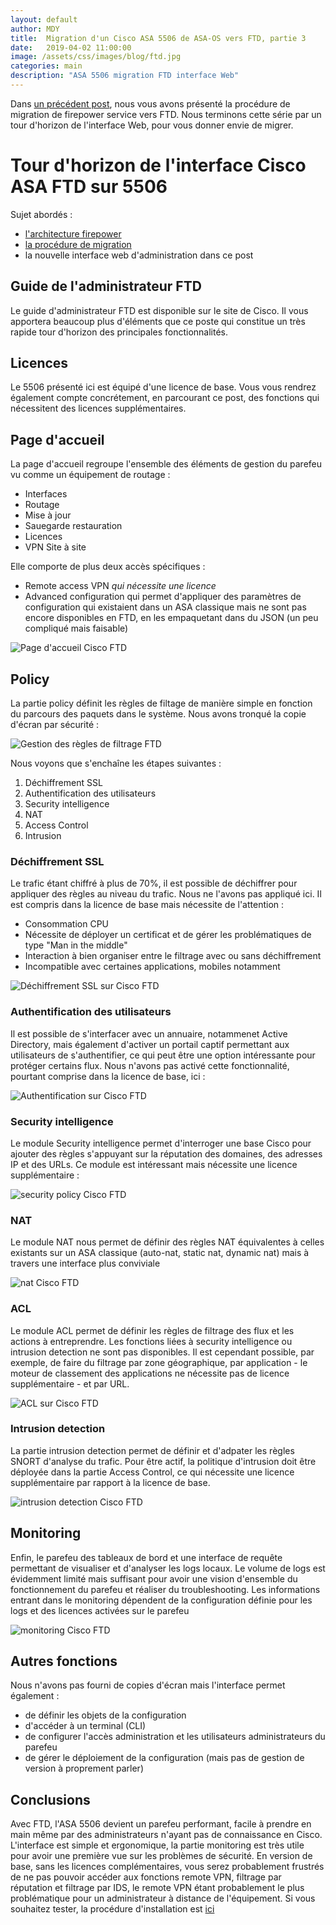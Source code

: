 ```yaml
---
layout: default
author: MDY
title:  Migration d'un Cisco ASA 5506 de ASA-OS vers FTD, partie 3
date:   2019-04-02 11:00:00
image: /assets/css/images/blog/ftd.jpg
categories: main
description: "ASA 5506 migration FTD interface Web"
---
```

Dans [un précédent post](migration-asa-vers-ftd-p2.html), nous vous avons présenté la procédure de migration de firepower service vers FTD. Nous terminons cette série par un tour d'horizon de l'interface Web, pour vous donner envie de migrer.
<!--break-->

# Tour d'horizon de l'interface Cisco ASA FTD sur 5506

Sujet abordés :

- [l'architecture firepower](migration-asa-vers-ftd-p1.html)
- [la procédure de migration](migration-asa-vers-ftd-p2.html)
- la nouvelle interface web d'administration dans ce post

## Guide de l'administrateur FTD

Le guide d'administrateur FTD est disponible sur le site de Cisco. Il vous apportera beaucoup plus d'éléments que ce poste qui constitue un très rapide tour d'horizon des principales fonctionnalités.

## Licences

Le 5506 présenté ici est équipé d'une licence de base. Vous vous rendrez également compte concrétement, en parcourant ce post, des fonctions qui nécessitent des licences supplémentaires.

## Page d'accueil

La page d'accueil regroupe l'ensemble des éléments de gestion du parefeu vu comme un équipement de routage : 

- Interfaces
- Routage
- Mise à jour
- Sauegarde restauration
- Licences
- VPN Site à site

Elle comporte de plus deux accès spécifiques : 

- Remote access VPN *qui nécessite une licence*
- Advanced configuration qui permet d'appliquer des paramètres de configuration qui existaient dans un ASA classique mais ne sont pas encore disponibles en FTD, en les empaquetant dans du JSON (un peu compliqué mais faisable)

![Page d'accueil Cisco FTD](/assets/images/pageaccueil.png)

## Policy

La partie policy définit les règles de filtage de manière simple en fonction du parcours des paquets dans le système. Nous avons tronqué la copie d'écran par sécurité :

![Gestion des règles de filtrage FTD](/assets/images/filtrage.png)

Nous voyons que s'enchaîne les étapes suivantes : 

1. Déchiffrement SSL
2. Authentification des utilisateurs
3. Security intelligence
4. NAT
5. Access Control
6. Intrusion

### Déchiffrement SSL

Le trafic étant chiffré à plus de 70%, il est possible de déchiffrer pour appliquer des règles au niveau du trafic. Nous ne l'avons pas appliqué ici. Il est compris dans la licence de base mais nécessite de l'attention :

- Consommation CPU
- Nécessite de déployer un certificat et de gérer les problématiques de type "Man in the middle"
- Interaction à bien organiser entre le filtrage avec ou sans déchiffrement
- Incompatible avec certaines applications, mobiles notamment

![Déchiffrement SSL sur Cisco FTD](/assets/images/dechiffrementssl.png)

### Authentification des utilisateurs

Il est possible de s'interfacer avec un annuaire, notammenet Active Directory, mais également d'activer un portail captif permettant aux utilisateurs de s'authentifier, ce qui peut être une option intéressante pour protéger certains flux. Nous n'avons pas activé cette fonctionnalité, pourtant comprise dans la licence de base, ici :

![Authentification sur Cisco FTD](/assets/images/authentification.png)


### Security intelligence

Le module Security intelligence permet d'interroger une base Cisco pour ajouter des règles s'appuyant sur la réputation des domaines, des adresses IP et des URLs. Ce module est intéressant mais nécessite une licence supplémentaire :

![security policy Cisco FTD](/assets/images/securityintelligence.png)

### NAT

Le module NAT nous permet de définir des règles NAT équivalentes à celles existants sur un ASA classique (auto-nat, static nat, dynamic nat) mais à travers une interface plus conviviale

![nat Cisco FTD](/assets/images/nat.png)

### ACL

Le module ACL permet de définir les règles de filtrage des flux et les actions à entreprendre. Les fonctions liées à security intelligence ou intrusion detection ne sont pas disponibles. Il est cependant possible, par exemple, de faire du filtrage par zone géographique, par application - le moteur de classement des applications ne nécessite pas de licence supplémentaire - et par URL. 

![ACL sur Cisco FTD](/assets/images/acl.png)

### Intrusion detection

La partie intrusion detection permet de définir et d'adpater les règles SNORT d'analyse du trafic. Pour être actif, la politique d'intrusion doit être déployée dans la partie Access Control, ce qui nécessite une licence supplémentaire par rapport à la licence de base.

![intrusion detection Cisco FTD](/assets/images/intrusion.png)



## Monitoring

Enfin, le parefeu des tableaux de bord et une interface de requête permettant de visualiser et d'analyser les logs locaux. Le volume de logs est évidemment limité mais suffisant pour avoir une vision d'ensemble du fonctionnement du parefeu et réaliser du troubleshooting. Les informations entrant dans le monitoring dépendent de la configuration définie pour les logs et des licences activées sur le parefeu

![monitoring Cisco FTD](/assets/images/monitoring.png)

## Autres fonctions

Nous n'avons pas fourni de copies d'écran mais l'interface permet également :

- de définir les objets de la configuration
- d'accéder à un terminal (CLI)
- de configurer l'accès administration et les utilisateurs administrateurs du parefeu
- de gérer le déploiement de la configuration (mais pas de gestion de version à proprement parler)

## Conclusions

Avec FTD, l'ASA 5506 devient un parefeu performant, facile à prendre en main même par des administrateurs n'ayant pas de connaissance en Cisco. L'interface est simple et ergonomique, la partie monitoring est très utile pour avoir une première vue sur les problèmes de sécurité. En version de base, sans les licences complémentaires, vous serez probablement frustrés de ne pas pouvoir accéder aux fonctions remote VPN, filtrage par réputation et filtrage par IDS, le remote VPN étant probablement le plus problématique pour un administrateur à distance de l'équipement. Si vous souhaitez tester, la procédure d'installation est [ici]((migration-asa-vers-ftd-p2.html)
)
